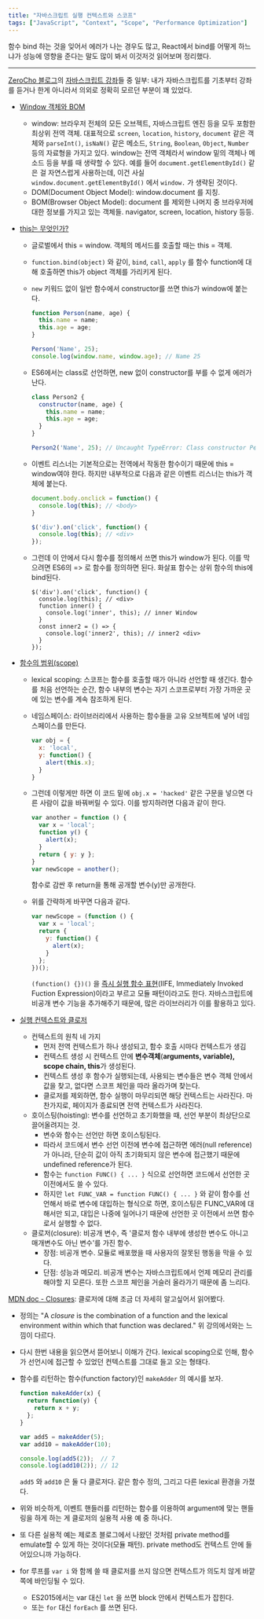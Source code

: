 ```yaml
---
title: "자바스크립트 실행 컨텍스트와 스코프"
tags: ["JavaScript", "Context", "Scope", "Performance Optimization"]
---
```


함수 bind 하는 것을 잊어서 에러가 나는 경우도 많고, React에서 bind를 어떻게 하느냐가 성능에 영향을 준다는 말도 많이 봐서 이것저것 읽어보며 정리했다.

---

[ZeroCho 블로그](https://www.zerocho.com/category/Javascript/post/573b321aa54b5e8427432946)의 [자바스크립트 강좌](https://www.zerocho.com/category/Javascript/)들 중 일부: 내가 자바스크립트를 기초부터 강좌를 듣거나 한게 아니라서 의외로 정확히 모르던 부분이 꽤 있었다.

- [Window 객체와 BOM](https://www.zerocho.com/category/Javascript/post/573b321aa54b5e8427432946)

  - window: 브라우저 전체의 모든 오브젝트, 자바스크립트 엔진 등을 모두 포함한 최상위 전역 객체. 대표적으로 `screen`, `location`, `history`, `document` 같은 객체와 `parseInt()`, `isNaN()` 같은 메소드, `String`, `Boolean`, `Object`, `Number` 등의 자료형을 가지고 있다. window는 전역 객체라서 window 밑의 객체나 메소드 등을 부를 때 생략할 수 있다. 예를 들어 `document.getElementById()` 같은 걸 자연스럽게 사용하는데, 이건 사실 `window.document.getElementById()` 에서 `window.`  가 생략된 것이다. 
  - DOM(Document Object Model): window.document 를 지칭.
  - BOM(Browser Object Model): document 를 제외한 나머지 중 브라우저에 대한 정보를 가지고 있는 객체들. navigator, screen, location, history 등등.

- [this는 무엇인가?](https://www.zerocho.com/category/JavaScript/post/5b0645cc7e3e36001bf676eb)

  - 글로벌에서 this = window. 객체의 메서드를 호출할 때는 this = 객체.

  - `function.bind(object)` 와 같이,  `bind`, `call`, `apply` 를 함수 function에 대해 호출하면 this가 object 객체를 가리키게 된다.

  - `new` 키워드 없이 일반 함수에서 constructor를 쓰면 this가 window에 붙는다.

    ```javascript
    function Person(name, age) {
      this.name = name;
      this.age = age;
    }
    
    Person('Name', 25);
    console.log(window.name, window.age); // Name 25
    ```

  - ES6에서는 class로 선언하면, new 없이 constructor를 부를 수 없게 에러가 난다.

    ```javascript
    class Person2 {
      constructor(name, age) {
        this.name = name;
        this.age = age;
      }
    }
    
    Person2('Name', 25); // Uncaught TypeError: Class constructor Person2 cannot be invoked without 'new'
    ```

  - 이벤트 리스너는 기본적으로는 전역에서 작동한 함수이기 때문에 this = window여야 한다. 하지만 내부적으로 다음과 같은 이벤트 리스너는 this가 객체에 붙는다.

    ```javascript
    document.body.onclick = function() {
      console.log(this); // <body>
    }
    
    $('div').on('click', function() {
      console.log(this); // <div>
    });
    ```

  - 그런데 이 안에서 다시 함수를 정의해서 쓰면 this가 window가 된다. 이를 막으려면 ES6의 => 로 함수를 정의하면 된다. 화살표 함수는 상위 함수의 this에 bind된다.

    ```
    $('div').on('click', function() {
      console.log(this); // <div>
      function inner() {
        console.log('inner', this); // inner Window
      }
      const inner2 = () => {
        console.log('inner2', this); // inner2 <div>
      }
    });
    ```

- [함수의 범위(scope)](https://www.zerocho.com/category/Javascript/post/5740531574288ebc5f2ba97e)

  - lexical scoping: 스코프는 함수를 호출할 때가 아니라 선언할 때 생긴다. 함수를 처음 선언하는 순간, 함수 내부의 변수는 자기 스코프로부터 가장 가까운 곳에 있는 변수를 계속 참조하게 된다.

  - 네임스페이스: 라이브러리에서 사용하는 함수들을 고유 오브젝트에 넣어 네임스페이스를 만든다.

    ```javascript
    var obj = {
      x: 'local',
      y: function() {
        alert(this.x);
      }
    }
    ```

  - 그런데 이렇게만 하면 이 코드 밑에 `obj.x = 'hacked'` 같은 구문을 넣으면 다른 사람이 값을 바꿔버릴 수 있다. 이를 방지하려면 다음과 같이 한다.

    ```javascript
    var another = function () {
      var x = 'local';
      function y() {
        alert(x);
      }
      return { y: y };
    }
    var newScope = another();
    ```

    함수로 감싼 후 return을 통해 공개할 변수(y)만 공개한다.

  - 위를 간략하게 바꾸면 다음과 같다.

    ```javascript
    var newScope = (function () {
      var x = 'local';
      return {
        y: function() {
          alert(x);
        }
      };
    })();
    ```

    `(function() {})()` 을 [즉시 실행 함수 표현](https://developer.mozilla.org/ko/docs/Glossary/IIFE)(IIFE, Immediately Invoked Fuction Expression)이라고 부르고 모듈 패턴이라고도 한다. 자바스크립트에 비공개 변수 기능을 추가해주기 때문에, 많은 라이브러리가 이를 활용하고 있다.

- [실행 컨텍스트와 클로저](https://www.zerocho.com/category/JavaScript/post/5741d96d094da4986bc950a0)

  - 컨텍스트의 원칙 네 가지
    - 먼저 전역 컨텍스트가 하나 생성되고, 함수 호출 시마다 컨텍스트가 생김
    - 컨텍스트 생성 시 컨텍스트 안에 **변수객체**(**arguments, variable), scope chain, this**가 생성된다.
    - 컨텍스트 생성 후 함수가 실행되는데, 사용되는 변수들은 변수 객체 안에서 값을 찾고, 없다면 스코프 체인을 따라 올라가며 찾는다.
    - 클로저를 제외하면, 함수 실행이 마무리되면 해당 컨텍스트는 사라진다. 마찬가지로, 페이지가 종료되면 전역 컨텍스트가 사라진다.
  - 호이스팅(hoisting): 변수를 선언하고 초기화했을 때, 선언 부분이 최상단으로 끌어올려지는 것.
    - 변수와 함수는 선언만 하면 호이스팅된다. 
    - 따라서 코드에서 변수 선언 이전에 변수에 접근하면 에러(null reference)가 아니라, 단순히 값이 아직 초기화되지 않은 변수에 접근했기 때문에 undefined reference가 된다.
    - 함수는 `function FUNC() { ... }` 식으로 선언하면 코드에서 선언한 곳 이전에서도 쓸 수 있다.
    - 하지만 `let FUNC_VAR = function FUNC() { ... }` 와 같이 함수를 선언해서 바로 변수에 대입하는 형식으로 하면, 호이스팅은 FUNC_VAR에 대해서만 되고, 대입은 나중에 일어나기 때문에 선언한 곳 이전에서 쓰면 함수로서 실행할 수 없다.
  - 클로저(closure): 비공개 변수, 즉 '클로저 함수 내부에 생성한 변수도 아니고 매개변수도 아닌 변수'를 가진 함수.
    - 장점: 비공개 변수. 모듈로 배포했을 때 사용자의 잘못된 행동을 막을 수 있다.
    - 단점: 성능과 메모리. 비공개 변수는 자바스크립트에서 언제 메모리 관리를 해야할 지 모른다. 또한 스코프 체인을 거슬러 올라가기 때문에 좀 느리다.

[MDN doc - Closures](https://developer.mozilla.org/en-US/docs/Web/JavaScript/Closures): 클로저에 대해 조금 더 자세히 알고싶어서 읽어봤다.

- 정의는 "A *closure* is the combination of a function and the lexical environment within which that function was declared." 위 강의에서와는 느낌이 다르다.

- 다시 한번 내용을 읽으면서 뜯어보니 이해가 간다. lexical scoping으로 인해, 함수가 선언시에 접근할 수 있었던 컨텍스트를 그대로 들고 오는 형태다.

- 함수를 리턴하는 함수(function factory)인 `makeAdder` 의 예시를 보자.

  ```javascript
  function makeAdder(x) {
    return function(y) {
      return x + y;
    };
  }
  
  var add5 = makeAdder(5);
  var add10 = makeAdder(10);
  
  console.log(add5(2));  // 7
  console.log(add10(2)); // 12
  ```

  `add5` 와 `add10` 은 둘 다 클로저다. 같은 함수 정의, 그리고 다른 lexical 환경을 가졌다. 

- 위와 비슷하게, 이벤트 핸들러를 리턴하는 함수를 이용하여 argument에 맞는 핸들링을 하게 하는 게 클로저의 실용적 사용 예 중 하나다.

- 또 다른 실용적 예는 제로초 블로그에서 나왔던 것처럼 private method를 emulate할 수 있게 하는 것이다(모듈 패턴). private method도 컨텍스트 안에 들어있으니까 가능하다.

- for 루프를 `var i` 와 함께 쓸 때 클로저를 쓰지 않으면 컨텍스트가 의도치 않게 바깥쪽에 바인딩될 수 있다.

  - ES2015에서는 var 대신 `let` 을 쓰면 block 안에서 컨텍스트가 잡힌다.
  - 또는 `for` 대신 `forEach` 를 쓰면 된다.

